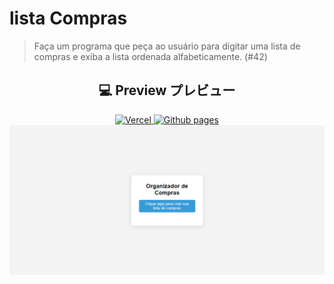 # lista Compras

> Faça um programa que peça ao usuário para digitar uma lista de compras e exiba a lista ordenada alfabeticamente. (#42)

<div align="center">
  <h2>💻 Preview プレビュー</h2>
  <a href="http://Joker00.vercel.app/src/listaCompras/">
    <img src="https://img.shields.io/badge/vercel-%23000000.svg?style=for-the-badge&logo=vercel&logoColor=white" alt="Vercel" />
  </a>
    <a href="http://downzin01.github.io/Joker00/src/listaCompras/">
    <img src="https://img.shields.io/badge/github%20pages-121013?style=for-the-badge&logo=github&logoColor=white" alt="Github pages" />
  </a>
  <br>
  <a href="http://Joker00.vercel.app/src/listaCompras/">
    <img src="../../assets/img/previewListaCompras.png" alt ="Preview Image"/>
  </a>
</div>